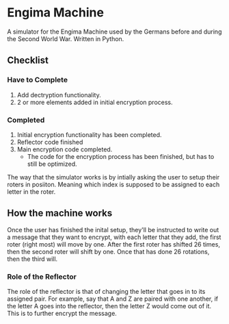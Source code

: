 # Engima Machine
 A simulator for the Engima Machine used by the Germans before and during the Second World War. Written in Python.
 
## Checklist

### Have to Complete
1) Add dectryption functionality. 
2) 2 or more elements added in initial encryption process. 

### Completed
1) Initial encryption functionality has been completed.
2) Reflector code finished
3) Main encryption code completed.
   - The code for the encryption process has been finished, but has to still be optimized.

The way that the simulator works is by intially asking the user to setup their roters in posiiton. Meaning which index is supposed to be assigned to each letter in the roter. 

## How the machine works
Once the user has finished the inital setup, they'll be instructed to write out a message that they want to encrypt, with each letter that they add, the first roter (right most) will move by one. After the first roter has shifted 26 times, then the second roter will shift by one. Once that has done 26 rotations, then the third will.  

### Role of the Reflector
The role of the reflector is that of changing the letter that goes in to its assigned pair. For example, say that A and Z are paired with one another, if the letter A goes into the reflector, then the letter Z would come out of it. This is to further encrypt the message. 
